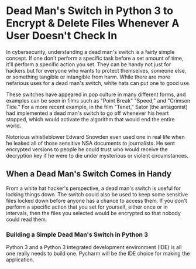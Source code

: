 # Dead Man's Switch in Python 3 to Encrypt & Delete Files Whenever A User Doesn't Check In

In cybersecurity, understanding a dead man's switch is a fairly simple concept. If one don't perform a specific task before a set amount of time, it'll perform a specific action you set. They can be handy not just for hackers but for everyone who wants to protect themselves, someone else, or something tangible or intangible from harm. While there are more nefarious uses for a dead man's switch, white hats can put one to good use.

These switches have appeared in pop culture in many different forms, and examples can be seen in films such as "Point Break" "Speed," and "Crimson Tide." For a more recent example, in the film "Tenet," Sator (the antagonist) had implemented a dead man's switch to go off whenever his heart stopped, which would activate the algorithm that would end the entire world.

Notorious whistleblower Edward Snowden even used one in real life when he leaked all of those sensitive NSA documents to journalists. He sent encrypted versions to people he could trust who would receive the decryption key if he were to die under mysterious or violent circumstances.


## When a Dead Man's Switch Comes in Handy

From a white hat hacker's perspective, a dead man's switch is useful for locking things down. The switch could also be used to keep some sensitive files locked down before anyone has a chance to access them. If you don't perform a specific action that you set for yourself, either once or in intervals, then the files you selected would be encrypted so that nobody could read them.


### Building a Simple Dead Man's Switch in Python 3

Python 3 and a Python 3 integrated development environment (IDE) is all one really needs to build one. Pycharm will be the IDE choice for making the application.